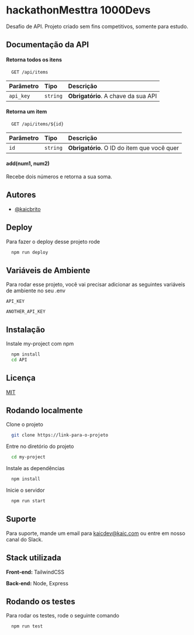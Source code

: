 
# hackathonMesttra 1000Devs

Desafio de API.
Projeto criado sem fins competitivos, somente para estudo.


## Documentação da API

#### Retorna todos os itens

```http
  GET /api/items
```

| Parâmetro   | Tipo       | Descrição                           |
| :---------- | :--------- | :---------------------------------- |
| `api_key` | `string` | **Obrigatório**. A chave da sua API |

#### Retorna um item

```http
  GET /api/items/${id}
```

| Parâmetro   | Tipo       | Descrição                                   |
| :---------- | :--------- | :------------------------------------------ |
| `id`      | `string` | **Obrigatório**. O ID do item que você quer |

#### add(num1, num2)

Recebe dois números e retorna a sua soma.


## Autores

- [@kaicbrito](https://www.github.com/kaicbrito)


## Deploy

Para fazer o deploy desse projeto rode

```bash
  npm run deploy
```


## Variáveis de Ambiente

Para rodar esse projeto, você vai precisar adicionar as seguintes variáveis de ambiente no seu .env

`API_KEY`

`ANOTHER_API_KEY`


## Instalação

Instale my-project com npm

```bash
  npm install 
  cd API
```
    
## Licença

[MIT](https://choosealicense.com/licenses/mit/)


## Rodando localmente

Clone o projeto

```bash
  git clone https://link-para-o-projeto
```

Entre no diretório do projeto

```bash
  cd my-project
```

Instale as dependências

```bash
  npm install
```

Inicie o servidor

```bash
  npm run start
```


## Suporte

Para suporte, mande um email para kaicdev@kaic.com ou entre em nosso canal do Slack.


## Stack utilizada

**Front-end:** TailwindCSS

**Back-end:** Node, Express


## Rodando os testes

Para rodar os testes, rode o seguinte comando

```bash
  npm run test
```

